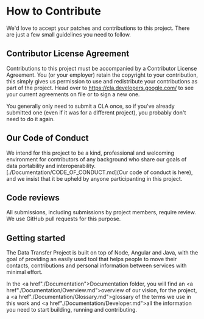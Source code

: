 # How to Contribute

We'd love to accept your patches and contributions to this project. There are
just a few small guidelines you need to follow.

## Contributor License Agreement

Contributions to this project must be accompanied by a Contributor License
Agreement. You (or your employer) retain the copyright to your contribution,
this simply gives us permission to use and redistribute your contributions as
part of the project. Head over to <https://cla.developers.google.com/> to see
your current agreements on file or to sign a new one.

You generally only need to submit a CLA once, so if you've already submitted one
(even if it was for a different project), you probably don't need to do it
again.

## Our Code of Conduct

We intend for this project to be a kind, professional and welcoming environment 
for contributors of any background who share our goals of data portability and 
interoperability. 
[./Documentation/CODE_OF_CONDUCT.md](Our code of conduct is here),
and we insist that it be upheld by anyone participanting in this project.

## Code reviews

All submissions, including submissions by project members, require review. We
use GitHub pull requests for this purpose.

## Getting started

The Data Transfer Project is built on top of Node, Angular and Java, with the
goal of providing an easily used tool that helps people to move their contacts,
contributions and personal information between services with minimal effort. 

In the <a href"./Documentation">Documentation folder</a>, you will find an
<a href"./Documentation/Overview.md">overview of our vision</a>, for the project,
a <a href"./Documentation/Glossary.md">glossary of the terms</a> we use in this work
and <a href"./Documentation/Developer.md">all the information you need</a> to start
building, running and contributing. 
